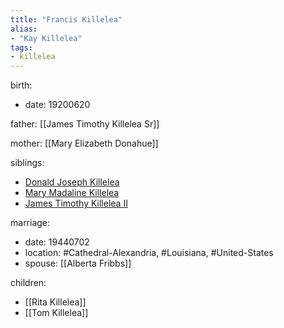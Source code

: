 ```yaml
---
title: "Francis Killelea"
alias:
- "Kay Killelea"
tags:
- killelea
---
```


birth:
  - date: 19200620

father: [[James Timothy Killelea Sr]]

mother: [[Mary Elizabeth Donahue]]

siblings:
  - [Donald Joseph Killelea](Donald%20Joseph%20Killelea.md)
  - [Mary Madaline Killelea](Mary%20Madaline%20Killelea.md)
  - [James Timothy Killelea II](James%20Timothy%20Killelea%20II.md)

marriage:
  - date: 19440702
  - location: #Cathedral-Alexandria, #Louisiana, #United-States
  - spouse: [[Alberta Fribbs]]

children:
  - [[Rita Killelea]]
  - [[Tom Killelea]]